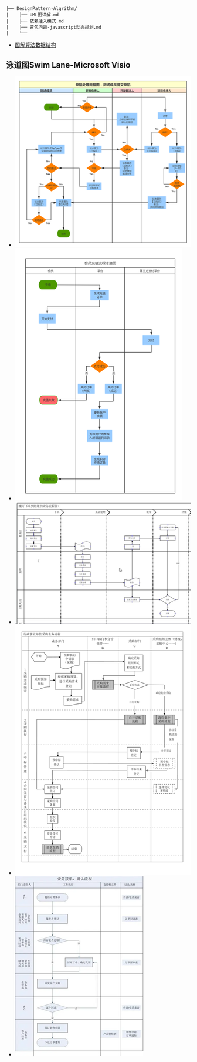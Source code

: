 ```
├── DesignPattern-Algrithm/
|    ├── UML图详解.md
|    ├── 依赖注入模式.md
|    ├── 背包问题-javascript动态规划.md
|    └── 
```

- [图解算法数据结构](https://github.com/krahets/LeetCode-Book)

## 泳道图Swim Lane-Microsoft Visio

- ![泳道图](./images/泳道图.png)
- ![泳道图1](./images/泳道图1.png)
- ![泳道图2](./images/泳道图2.png)
- ![泳道图3](./images/泳道图3.png)
- ![泳道图4](./images/泳道图4.png)
